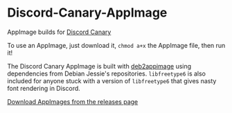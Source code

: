 # Discord-Canary-AppImage
AppImage builds for [Discord Canary](https://discordapp.com)

To use an AppImage, just download it, `chmod a+x` the AppImage file, then run it!

The Discord Canary AppImage is built with [deb2appimage](https://github.com/simoniz0r/deb2appimage) using dependencies from Debian Jessie's repositories.  `libfreetype6` is also included for anyone stuck with a version of `libfreetype6` that gives nasty font rendering in Discord.

[Download AppImages from the releases page](https://github.com/simoniz0r/Discord-Canary-AppImage/releases)
